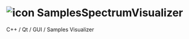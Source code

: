 # ![icon](https://nsa40.casimages.com/img/2020/03/30/mini_200330032904723601.jpg) SamplesSpectrumVisualizer
C++ / Qt / GUI / Samples Visualizer

 
